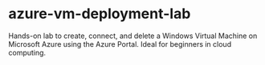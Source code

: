 # azure-vm-deployment-lab
Hands-on lab to create, connect, and delete a Windows Virtual Machine on Microsoft Azure using the Azure Portal. Ideal for beginners in cloud computing.
